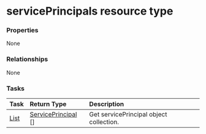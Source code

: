 # servicePrincipals resource type



### Properties
None

### Relationships
None


### Tasks

| Task		   | Return Type	|Description|
|:---------------|:--------|:----------|
|[List](../api/serviceprincipal_list.md) | [ServicePrincipal](serviceprincipal.md) [] |Get servicePrincipal object collection. |

<!-- uuid: 3dd296d3-96a3-4bc4-9526-36904955412c
2015-10-09 18:31:37 UTC -->